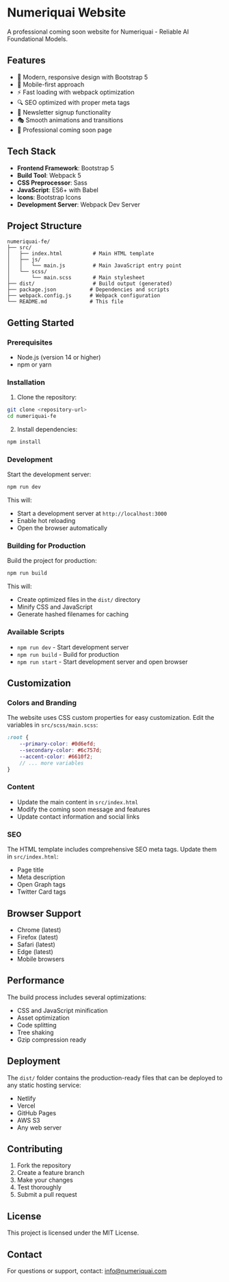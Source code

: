 # Numeriquai Website

A professional coming soon website for Numeriquai - Reliable AI Foundational Models.

## Features

- 🎨 Modern, responsive design with Bootstrap 5
- 📱 Mobile-first approach
- ⚡ Fast loading with webpack optimization
- 🔍 SEO optimized with proper meta tags
- 📧 Newsletter signup functionality
- 🎭 Smooth animations and transitions
- 🎯 Professional coming soon page

## Tech Stack

- **Frontend Framework**: Bootstrap 5
- **Build Tool**: Webpack 5
- **CSS Preprocessor**: Sass
- **JavaScript**: ES6+ with Babel
- **Icons**: Bootstrap Icons
- **Development Server**: Webpack Dev Server

## Project Structure

```
numeriquai-fe/
├── src/
│   ├── index.html          # Main HTML template
│   ├── js/
│   │   └── main.js         # Main JavaScript entry point
│   └── scss/
│       └── main.scss       # Main stylesheet
├── dist/                   # Build output (generated)
├── package.json           # Dependencies and scripts
├── webpack.config.js      # Webpack configuration
└── README.md              # This file
```

## Getting Started

### Prerequisites

- Node.js (version 14 or higher)
- npm or yarn

### Installation

1. Clone the repository:
```bash
git clone <repository-url>
cd numeriquai-fe
```

2. Install dependencies:
```bash
npm install
```

### Development

Start the development server:
```bash
npm run dev
```

This will:
- Start a development server at `http://localhost:3000`
- Enable hot reloading
- Open the browser automatically

### Building for Production

Build the project for production:
```bash
npm run build
```

This will:
- Create optimized files in the `dist/` directory
- Minify CSS and JavaScript
- Generate hashed filenames for caching

### Available Scripts

- `npm run dev` - Start development server
- `npm run build` - Build for production
- `npm run start` - Start development server and open browser

## Customization

### Colors and Branding

The website uses CSS custom properties for easy customization. Edit the variables in `src/scss/main.scss`:

```scss
:root {
    --primary-color: #0d6efd;
    --secondary-color: #6c757d;
    --accent-color: #6610f2;
    // ... more variables
}
```

### Content

- Update the main content in `src/index.html`
- Modify the coming soon message and features
- Update contact information and social links

### SEO

The HTML template includes comprehensive SEO meta tags. Update them in `src/index.html`:

- Page title
- Meta description
- Open Graph tags
- Twitter Card tags

## Browser Support

- Chrome (latest)
- Firefox (latest)
- Safari (latest)
- Edge (latest)
- Mobile browsers

## Performance

The build process includes several optimizations:

- CSS and JavaScript minification
- Asset optimization
- Code splitting
- Tree shaking
- Gzip compression ready

## Deployment

The `dist/` folder contains the production-ready files that can be deployed to any static hosting service:

- Netlify
- Vercel
- GitHub Pages
- AWS S3
- Any web server

## Contributing

1. Fork the repository
2. Create a feature branch
3. Make your changes
4. Test thoroughly
5. Submit a pull request

## License

This project is licensed under the MIT License.

## Contact

For questions or support, contact: info@numeriquai.com 